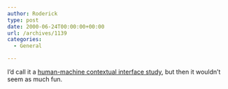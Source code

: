 ```yaml
---
author: Roderick
type: post
date: 2000-06-24T00:00:00+00:00
url: /archives/1139
categories:
  - General

---
```

I&#8217;d call it a <A HREF="http://www.k10k.net/issues/issue077/index.html">human-machine contextual interface study</A>, but then it wouldn&#8217;t seem as much fun.